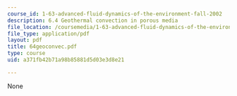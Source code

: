 ```yaml
---
course_id: 1-63-advanced-fluid-dynamics-of-the-environment-fall-2002
description: 6.4 Geothermal convection in porous media
file_location: /coursemedia/1-63-advanced-fluid-dynamics-of-the-environment-fall-2002/a371fb42b71a98b85881d5d03e3d8e21_64geoconvec.pdf
file_type: application/pdf
layout: pdf
title: 64geoconvec.pdf
type: course
uid: a371fb42b71a98b85881d5d03e3d8e21

---
```

None